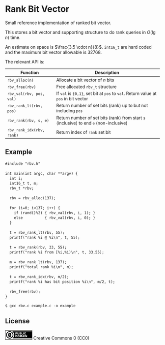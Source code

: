 Rank Bit Vector
===

Small reference implementation of ranked bit vector.

This stores a bit vector and supporting structure to do rank queries in $O(\lg n)$ time.

An estimate on space is $\frac{3.5 \cdot n}{8}$.
`int16_t` are hard coded and the maximum bit vector allowable is 32768.

The relevant API is:

| Function | Description |
|---|---|
| `rbv_alloc(n)` | Allocate a bit vector of $n$ bits |
| `rbv_free(rbv)` | Free allocated `rbv_t` structure |
| `rbv_val(rbv, pos, val)` | If `val` is `{0,1}`, set bit at `pos` to `val`. Return value at `pos` in bit vector |
| `rbv_rank_lt(rbv, pos)` | Return number of set bits (rank) up to but not including `pos` |
| `rbv_rank(rbv, s, e)` | Return number of set bits (rank) from start `s` (inclusive) to end `e` (non-inclusive) |
| `rbv_rank_idx(rbv, rank)` | Return index of `rank` set bit |

Example
---

```
#include "rbv.h"

int main(int argc, char **argv) {
  int i;
  int16_t t, m;
  rbv_t *rbv;

  rbv = rbv_alloc(137);

  for (i=0; i<137; i++) {
    if (rand()%2) { rbv_val(rbv, i, 1); }
    else          { rbv_val(rbv, i, 0); }
  }

  t = rbv_rank_lt(rbv, 55);
  printf("rank %i @ %i\n", t, 55);

  t = rbv_rank(rbv, 33, 55);
  printf("rank %i from [%i,%i)\n", t, 33,55);

  m = rbv_rank_lt(rbv, 137);
  printf("total rank %i\n", m);

  t = rbv_rank_idx(rbv, m/2);
  printf("rank %i has bit position %i\n", m/2, t);

  rbv_free(rbv);
}
```

```
$ gcc rbv.c example.c -o example
```

License
---

![cc0](../img/cc0_88x31.png) Creative Commons 0 (CC0) 

